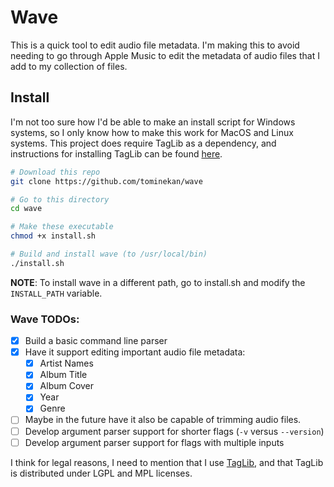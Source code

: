 # Wave

This is a quick tool to edit audio file metadata. I'm making this to avoid needing to go through Apple Music to edit the metadata of audio files that I add to my collection of files.


## Install
I'm not too sure how I'd be able to make an install script for Windows systems, so I only know how to make this work for MacOS and Linux systems.
This project does require TagLib as a dependency, and instructions for installing TagLib can be found [here](https://github.com/taglib/taglib/blob/master/INSTALL.md). 

```sh
# Download this repo
git clone https://github.com/tominekan/wave

# Go to this directory
cd wave

# Make these executable
chmod +x install.sh

# Build and install wave (to /usr/local/bin)
./install.sh
```

**NOTE**: To install wave in a different path, go to install.sh and modify the `INSTALL_PATH` variable.

### Wave TODOs:
- [x] Build a basic command line parser
- [x] Have it support editing important audio file metadata:
    - [x] Artist Names
    - [x] Album Title
    - [x] Album Cover
    - [x] Year
    - [x] Genre
- [ ] Maybe in the future have it also be capable of trimming audio files.
- [ ] Develop argument parser support for shorter flags (`-v` versus `--version`)
- [ ] Develop argument parser support for flags with multiple inputs 

I think for legal reasons, I need to mention that I use [TagLib](https://taglib.org/api/index.html), and that TagLib is distributed under LGPL and MPL licenses.